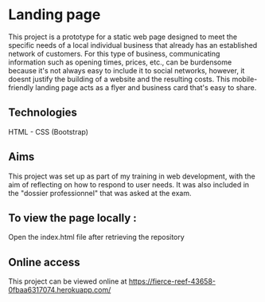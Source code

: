 # Landing page

This project is a prototype for a static web page designed to meet the specific needs of a local individual business that already has an established network of customers. For this type of business, communicating information such as opening times, prices, etc., can be burdensome because it's not always easy to include it to social networks, however, it doesnt justify the building of a website and the resulting costs. This mobile-friendly landing page acts as a flyer and business card that's easy to share.

## Technologies

HTML - CSS (Bootstrap)

## Aims

This project was set up as part of my training in web development, with the aim of reflecting on how to respond to user needs. It was also included in the "dossier professionnel" that was asked at the exam.

## To view the page locally :

Open the index.html file after retrieving the repository

## Online access

This project can be viewed online at https://fierce-reef-43658-0fbaa6317074.herokuapp.com/
